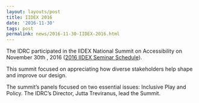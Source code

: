 ```yaml
---
layout: layouts/post
title: IIDEX 2016
date: '2016-11-30'
tags: post
permalink: news/2016-11-30-IIDEX-2016.html
---
```


The IDRC participated in the IIDEX National Summit on Accessibility on November 30th
, 2016 ([2016 IIDEX Seminar Schedule](https://tbs.iidexcanada.com/conference/seminars2016)).

This summit focused on appreciating how diverse stakeholders help shape and improve our design.

The summit’s panels focused on two essential issues: Inclusive Play and Policy. The
IDRC’s Director, Jutta Treviranus, lead the Summit.
